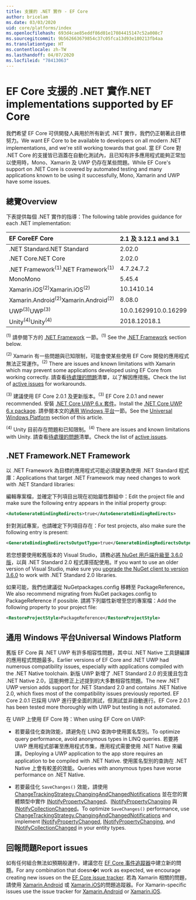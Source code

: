 ```yaml
---
title: 支援的 .NET 實作 - EF Core
author: bricelam
ms.date: 03/03/2020
uid: core/platforms/index
ms.openlocfilehash: 693d4cae85eddf86d01e17084415147c52a008c7
ms.sourcegitcommit: 9b562663679854c37c05fca13d93e180213fb4aa
ms.translationtype: HT
ms.contentlocale: zh-TW
ms.lasthandoff: 04/07/2020
ms.locfileid: "78413063"
---
```

# <a name="net-implementations-supported-by-ef-core"></a><span data-ttu-id="a69f0-102">EF Core 支援的 .NET 實作</span><span class="sxs-lookup"><span data-stu-id="a69f0-102">.NET implementations supported by EF Core</span></span>

<span data-ttu-id="a69f0-103">我們希望 EF Core 可供開發人員用於所有新式 .NET 實作，我們仍正朝著此目標努力。</span><span class="sxs-lookup"><span data-stu-id="a69f0-103">We want EF Core to be available to developers on all modern .NET implementations, and we're still working towards that goal.</span></span> <span data-ttu-id="a69f0-104">當 EF Core 對 .NET Core 的支援皆已涵蓋在自動化測試內，且已知有許多應用程式能夠正常加以使用時，Mono、Xamarin 及 UWP 仍存在某些問題。</span><span class="sxs-lookup"><span data-stu-id="a69f0-104">While EF Core's support on .NET Core is covered by automated testing and many applications known to be using it successfully, Mono, Xamarin and UWP have some issues.</span></span>

## <a name="overview"></a><span data-ttu-id="a69f0-105">總覽</span><span class="sxs-lookup"><span data-stu-id="a69f0-105">Overview</span></span>

<span data-ttu-id="a69f0-106">下表提供每個 .NET 實作的指導：</span><span class="sxs-lookup"><span data-stu-id="a69f0-106">The following table provides guidance for each .NET implementation:</span></span>

| <span data-ttu-id="a69f0-107">EF Core</span><span class="sxs-lookup"><span data-stu-id="a69f0-107">EF Core</span></span>                       | <span data-ttu-id="a69f0-108">2.1 及 3.1</span><span class="sxs-lookup"><span data-stu-id="a69f0-108">2.1 and 3.1</span></span> |
|:------------------------------|:------------|
| <span data-ttu-id="a69f0-109">.NET Standard</span><span class="sxs-lookup"><span data-stu-id="a69f0-109">.NET Standard</span></span>                 | <span data-ttu-id="a69f0-110">2.0</span><span class="sxs-lookup"><span data-stu-id="a69f0-110">2.0</span></span>         |
| <span data-ttu-id="a69f0-111">.NET Core</span><span class="sxs-lookup"><span data-stu-id="a69f0-111">.NET Core</span></span>                     | <span data-ttu-id="a69f0-112">2.0</span><span class="sxs-lookup"><span data-stu-id="a69f0-112">2.0</span></span>         |
| <span data-ttu-id="a69f0-113">.NET Framework<sup>(1)</sup></span><span class="sxs-lookup"><span data-stu-id="a69f0-113">.NET Framework<sup>(1)</sup></span></span>  | <span data-ttu-id="a69f0-114">4.7.2</span><span class="sxs-lookup"><span data-stu-id="a69f0-114">4.7.2</span></span>       |
| <span data-ttu-id="a69f0-115">Mono</span><span class="sxs-lookup"><span data-stu-id="a69f0-115">Mono</span></span>                          | <span data-ttu-id="a69f0-116">5.4</span><span class="sxs-lookup"><span data-stu-id="a69f0-116">5.4</span></span>         |
| <span data-ttu-id="a69f0-117">Xamarin.iOS<sup>(2)</sup></span><span class="sxs-lookup"><span data-stu-id="a69f0-117">Xamarin.iOS<sup>(2)</sup></span></span>     | <span data-ttu-id="a69f0-118">10.14</span><span class="sxs-lookup"><span data-stu-id="a69f0-118">10.14</span></span>       |
| <span data-ttu-id="a69f0-119">Xamarin.Android<sup>(2)</sup></span><span class="sxs-lookup"><span data-stu-id="a69f0-119">Xamarin.Android<sup>(2)</sup></span></span> | <span data-ttu-id="a69f0-120">8.0</span><span class="sxs-lookup"><span data-stu-id="a69f0-120">8.0</span></span>         |
| <span data-ttu-id="a69f0-121">UWP<sup>(3)</sup></span><span class="sxs-lookup"><span data-stu-id="a69f0-121">UWP<sup>(3)</sup></span></span>             | <span data-ttu-id="a69f0-122">10.0.16299</span><span class="sxs-lookup"><span data-stu-id="a69f0-122">10.0.16299</span></span>  |
| <span data-ttu-id="a69f0-123">Unity<sup>(4)</sup></span><span class="sxs-lookup"><span data-stu-id="a69f0-123">Unity<sup>(4)</sup></span></span>           | <span data-ttu-id="a69f0-124">2018.1</span><span class="sxs-lookup"><span data-stu-id="a69f0-124">2018.1</span></span>      |

<span data-ttu-id="a69f0-125"><sup>(1)</sup> 請參閱下方的 [.NET Framework](#net-framework) 一節。</span><span class="sxs-lookup"><span data-stu-id="a69f0-125"><sup>(1)</sup> See the [.NET Framework](#net-framework) section below.</span></span>

<span data-ttu-id="a69f0-126"><sup>(2)</sup> Xamarin 有一些問題與已知限制，可能會使某些使用 EF Core 開發的應用程式無法正常運作。</span><span class="sxs-lookup"><span data-stu-id="a69f0-126"><sup>(2)</sup> There are issues and known limitations with Xamarin which may prevent some applications developed using EF Core from working correctly.</span></span> <span data-ttu-id="a69f0-127">請查看[待處理的問題](https://github.com/aspnet/entityframeworkCore/issues?q=is%3Aopen+is%3Aissue+label%3Aarea-xamarin)清單，以了解因應措施。</span><span class="sxs-lookup"><span data-stu-id="a69f0-127">Check the list of [active issues](https://github.com/aspnet/entityframeworkCore/issues?q=is%3Aopen+is%3Aissue+label%3Aarea-xamarin) for workarounds.</span></span>

<span data-ttu-id="a69f0-128"><sup>(3)</sup> 建議使用 EF Core 2.0.1 及更新版本。</span><span class="sxs-lookup"><span data-stu-id="a69f0-128"><sup>(3)</sup> EF Core 2.0.1 and newer recommended.</span></span> <span data-ttu-id="a69f0-129">安裝 [.NET Core UWP 6.x 套件](https://www.nuget.org/packages/Microsoft.NETCore.UniversalWindowsPlatform/)。</span><span class="sxs-lookup"><span data-stu-id="a69f0-129">Install the [.NET Core UWP 6.x package](https://www.nuget.org/packages/Microsoft.NETCore.UniversalWindowsPlatform/).</span></span> <span data-ttu-id="a69f0-130">請參閱本文的[通用 Windows 平台](#universal-windows-platform)一節。</span><span class="sxs-lookup"><span data-stu-id="a69f0-130">See the [Universal Windows Platform](#universal-windows-platform) section of this article.</span></span>

<span data-ttu-id="a69f0-131"><sup>(4)</sup> Unity 目前存在問題和已知限制。</span><span class="sxs-lookup"><span data-stu-id="a69f0-131"><sup>(4)</sup> There are issues and known limitations with Unity.</span></span> <span data-ttu-id="a69f0-132">請查看[待處理的問題](https://github.com/aspnet/entityframeworkCore/issues?q=is%3Aopen+is%3Aissue+label%3Aarea-unity)清單。</span><span class="sxs-lookup"><span data-stu-id="a69f0-132">Check the list of [active issues](https://github.com/aspnet/entityframeworkCore/issues?q=is%3Aopen+is%3Aissue+label%3Aarea-unity).</span></span>

## <a name="net-framework"></a><span data-ttu-id="a69f0-133">.NET Framework</span><span class="sxs-lookup"><span data-stu-id="a69f0-133">.NET Framework</span></span>

<span data-ttu-id="a69f0-134">以 .NET Framework 為目標的應用程式可能必須變更為使用 .NET Standard 程式庫：</span><span class="sxs-lookup"><span data-stu-id="a69f0-134">Applications that target .NET Framework may need changes to work with .NET Standard libraries:</span></span>

<span data-ttu-id="a69f0-135">編輯專案檔，並確定下列項目出現在初始屬性群組中：</span><span class="sxs-lookup"><span data-stu-id="a69f0-135">Edit the project file and make sure the following entry appears in the initial property group:</span></span>

``` xml
<AutoGenerateBindingRedirects>true</AutoGenerateBindingRedirects>
```

<span data-ttu-id="a69f0-136">針對測試專案，也請確定下列項目存在：</span><span class="sxs-lookup"><span data-stu-id="a69f0-136">For test projects, also make sure the following entry is present:</span></span>

``` xml
<GenerateBindingRedirectsOutputType>true</GenerateBindingRedirectsOutputType>
```

<span data-ttu-id="a69f0-137">若您想要使用較舊版本的 Visual Studio，請務必[將 NuGet 用戶端升級至 3.6.0 版](https://www.nuget.org/downloads)，以與 .NET Standard 2.0 程式庫搭配使用。</span><span class="sxs-lookup"><span data-stu-id="a69f0-137">If you want to use an older version of Visual Studio, make sure you [upgrade the NuGet client to version 3.6.0](https://www.nuget.org/downloads) to work with .NET Standard 2.0 libraries.</span></span>

<span data-ttu-id="a69f0-138">如果可能，我們也建議從 NuGetpackages.config 移轉至 PackageReference。</span><span class="sxs-lookup"><span data-stu-id="a69f0-138">We also recommend migrating from NuGet packages.config to PackageReference if possible.</span></span> <span data-ttu-id="a69f0-139">請將下列屬性新增至您的專案檔：</span><span class="sxs-lookup"><span data-stu-id="a69f0-139">Add the following property to your project file:</span></span>

``` xml
<RestoreProjectStyle>PackageReference</RestoreProjectStyle>
```

## <a name="universal-windows-platform"></a><span data-ttu-id="a69f0-140">通用 Windows 平台</span><span class="sxs-lookup"><span data-stu-id="a69f0-140">Universal Windows Platform</span></span>

<span data-ttu-id="a69f0-141">舊版 EF Core 與 .NET UWP 有許多相容性問題，其中以 .NET Native 工具鏈編譯的應用程式問題最多。</span><span class="sxs-lookup"><span data-stu-id="a69f0-141">Earlier versions of EF Core and .NET UWP had numerous compatibility issues, especially with applications compiled with the .NET Native toolchain.</span></span> <span data-ttu-id="a69f0-142">新版 UWP 新增了 .NET Standard 2.0 的支援且包含 .NET Native 2.0，這能夠修正上述提到的大多數相容性問題。</span><span class="sxs-lookup"><span data-stu-id="a69f0-142">The new .NET UWP version adds support for .NET Standard 2.0 and contains .NET Native 2.0, which fixes most of the compatibility issues previously reported.</span></span> <span data-ttu-id="a69f0-143">EF Core 2.0.1 已採用 UWP 進行更全面的測試，但測試並非自動進行。</span><span class="sxs-lookup"><span data-stu-id="a69f0-143">EF Core 2.0.1 has been tested more thoroughly with UWP but testing is not automated.</span></span>

<span data-ttu-id="a69f0-144">在 UWP 上使用 EF Core 時：</span><span class="sxs-lookup"><span data-stu-id="a69f0-144">When using EF Core on UWP:</span></span>

* <span data-ttu-id="a69f0-145">若要最佳化查詢效能，請避免在 LINQ 查詢中使用匿名型別。</span><span class="sxs-lookup"><span data-stu-id="a69f0-145">To optimize query performance, avoid anonymous types in LINQ queries.</span></span> <span data-ttu-id="a69f0-146">若要將 UWP 應用程式部署至應用程式市集，應用程式需要使用 .NET Native 來編譯。</span><span class="sxs-lookup"><span data-stu-id="a69f0-146">Deploying a UWP application to the app store requires an application to be compiled with .NET Native.</span></span> <span data-ttu-id="a69f0-147">使用匿名型別的查詢在 .NET Native 上會有較差的效能。</span><span class="sxs-lookup"><span data-stu-id="a69f0-147">Queries with anonymous types have worse performance on .NET Native.</span></span>

* <span data-ttu-id="a69f0-148">若要最佳化 `SaveChanges()` 效能，請使用 [ChangeTrackingStrategy.ChangingAndChangedNotifications](/dotnet/api/microsoft.entityframeworkcore.changetrackingstrategy) 並在您的實體類型中實作 [INotifyPropertyChanged](https://msdn.microsoft.com/library/system.componentmodel.inotifypropertychanged.aspx)、[INotifyPropertyChanging](https://msdn.microsoft.com/library/system.componentmodel.inotifypropertychanging.aspx) 與 [INotifyCollectionChanged](https://msdn.microsoft.com/library/system.collections.specialized.inotifycollectionchanged.aspx)。</span><span class="sxs-lookup"><span data-stu-id="a69f0-148">To optimize `SaveChanges()` performance, use [ChangeTrackingStrategy.ChangingAndChangedNotifications](/dotnet/api/microsoft.entityframeworkcore.changetrackingstrategy) and implement [INotifyPropertyChanged](https://msdn.microsoft.com/library/system.componentmodel.inotifypropertychanged.aspx), [INotifyPropertyChanging](https://msdn.microsoft.com/library/system.componentmodel.inotifypropertychanging.aspx), and [INotifyCollectionChanged](https://msdn.microsoft.com/library/system.collections.specialized.inotifycollectionchanged.aspx) in your entity types.</span></span>

## <a name="report-issues"></a><span data-ttu-id="a69f0-149">回報問題</span><span class="sxs-lookup"><span data-stu-id="a69f0-149">Report issues</span></span>

<span data-ttu-id="a69f0-150">如有任何組合無法如預期般運作，建議您在 [EF Core 事件追蹤器](https://github.com/aspnet/entityframeworkcore/issues/new)中建立新的問題。</span><span class="sxs-lookup"><span data-stu-id="a69f0-150">For any combination that doesn�t work as expected, we encourage creating new issues on the [EF Core issue tracker](https://github.com/aspnet/entityframeworkcore/issues/new).</span></span> <span data-ttu-id="a69f0-151">若為 Xamarin 相關的問題，請使用 [Xamarin.Android](https://github.com/xamarin/xamarin-android/issues/new) 或 [Xamarin.iOS](https://github.com/xamarin/xamarin-macios/issues/new)的問題追蹤器。</span><span class="sxs-lookup"><span data-stu-id="a69f0-151">For Xamarin-specific issues use the issue tracker for [Xamarin.Android](https://github.com/xamarin/xamarin-android/issues/new) or [Xamarin.iOS](https://github.com/xamarin/xamarin-macios/issues/new).</span></span>
